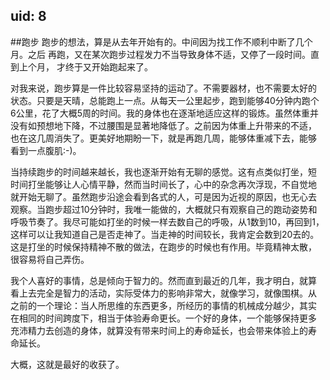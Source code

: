 uid: 8
---

##跑步
跑步的想法，算是从去年开始有的。中间因为找工作不顺利中断了几个月。之后
再跑，又在某次跑步过程发力不当导致身体不适，又停了一段时间。直到上个月，
才终于又开始跑起来了。

对我来说，跑步算是一件比较容易坚持的运动了。不需要器材，也不需要太好的
状态。只要是天晴，总能跑上一点。从每天一公里起步，跑到能够40分钟内跑个
6公里，花了大概5周的时间。我的身体也在逐渐地适应这样的锻炼。虽然体重并
没有如预想地下降，不过腰围是显著地降低了。之前因为体重上升带来的不适，
也在这几周消失了。更美好地期盼一下，就是再跑几周，能够体重减下去，能够
看到一点腹肌:-)。

当持续跑步的时间越来越长，我也逐渐开始有无聊的感觉。这有点类似打坐，短
时间打坐能够让人心情平静，然而当时间长了，心中的杂念再次浮现，不自觉地
就开始无聊了。虽然跑步沿途会看到各式的人，可是因为近视的原因，也无心去
观察。当跑步超过10分钟时，我唯一能做的，大概就只有观察自己的跑动姿势和
呼吸节奏了。我尽可能如打坐的时候一样去数自己的呼吸，从1数到10，再回到1，
这样可以让我知道自己是否走神了。当走神的时间较长，我肯定会数到20去的。
这是打坐的时候保持精神不散的做法，在跑步的时候也有作用。毕竟精神太散，
很容易将自己弄伤。

我个人喜好的事情，总是倾向于智力的。然而直到最近的几年，我才明白，就算
看上去完全是智力的活动，实际受体力的影响非常大，就像学习，就像围棋。从
之前的一个理论：当人所思维的东西更多，所经历的事情的机械成分越少，其实
在相同的时间跨度下，相当于体验寿命更长。一个好的身体，一个能够保持更多
充沛精力去创造的身体，就算没有带来时间上的寿命延长，也会带来体验上的寿
命延长。

大概，这就是最好的收获了。
